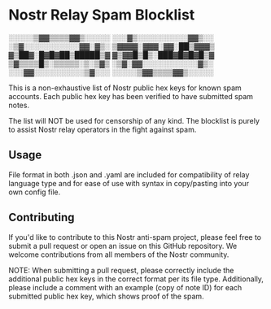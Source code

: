 # Nostr Relay Spam Blocklist

░░░░░▒▓▓▒▒▒▒▓▓▒░░░░░
░░░▓▒░░░░░░░░░░▓▓▒░░
░▒▓░░░░░░░░░░░▓▓░▓▒░
▒▓▓▓▓░▓▓▓░▓▓░██▒▓▓▓▒
▓▒██▓░█▓█▓██▒█████▒▓
▓▒▓▓█▒█▒░███▓█▓█▓█▒▓
▒▓▒▒▒▒█▒░▒▒▒▒▒░▒░▒▓▒
░▒▓░▓▓░░░░░░░░░░░▓▒░
░░░▓▓░░░░░░░░░░▒▓░░░
░░░░░▒▓▓▒▒▒▒▓▓▒░░░░░

This is a non-exhaustive list of Nostr public hex keys for known spam accounts. Each public hex key has been verified to have submitted spam notes.

The list will NOT be used for censorship of any kind. The blocklist is purely to assist Nostr relay operators in the fight against spam.

## Usage

File format in both .json and .yaml are included for compatibility of relay language type and for ease of use with syntax in copy/pasting into your own config file.

## Contributing

If you'd like to contribute to this Nostr anti-spam project, please feel free to submit a pull request or open an issue on this GitHub repository. We welcome contributions from all members of the Nostr community.

NOTE: When submitting a pull request, please correctly include the additional public hex keys in the correct format per its file type. Additionally, please include a comment with an example (copy of note ID) for each submitted public hex key, which shows proof of the spam.
